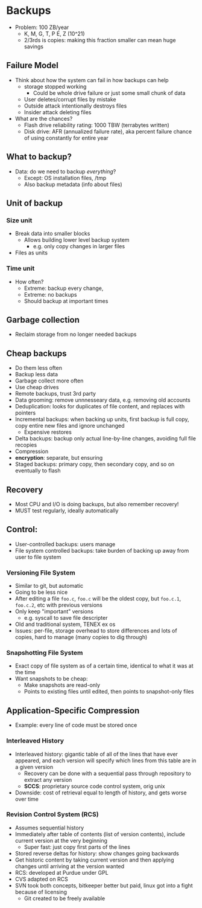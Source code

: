 # Backups
- Problem: 100 ZB/year
	- K, M, G, T, P E, Z (10^21)
	- 2/3rds is copies: making this fraction smaller can mean huge savings
## Failure Model
- Think about how the system can fail in how backups can help
	- storage stopped working
		- Could be whole drive failure or just some small chunk of data
	- User deletes/corrupt files by mistake
	- Outside attack intentionally destroys files
	- Insider attack deleting files
- What are the chances?
	- Flash drive reliability rating: 1000 TBW (terrabytes written)
	- Disk drive: AFR (annualized failure rate), aka percent failure chance of using constantly for entire year
## What to backup?
- Data: do we need to backup *everything*?
	- Except: OS installation files, /tmp
	- Also backup metadata (info about files)
## Unit of backup
### Size unit
- Break data into smaller blocks
	- Allows building lower level backup system
		- e.g. only copy changes in larger files
- Files as units
### Time unit
- How often?
	- Extreme: backup every change,
	- Extreme: no backups
	- Should backup at important times
## Garbage collection
- Reclaim storage from no longer needed backups
## Cheap backups
- Do them less often
- Backup less data
- Garbage collect more often
- Use cheap drives
- Remote backups, trust 3rd party
- Data grooming: remove unnnesseary data, e.g. removing old accounts
- Deduplication: looks for duplicates of file content, and replaces with pointers
- Incremental backups: when backing up units, first backup is full copy, copy entire new files and ignore unchanged
	- Expensive restores
- Delta backups: backup only actual line-by-line changes, avoiding full file recopies
- Compression
- **encryption**: separate, but ensuring
- Staged backups: primary copy, then secondary copy, and so on eventually to flash
## Recovery
- Most CPU and I/O is doing backups, but also remember recovery!
- MUST test regularly, ideally automatically
## Control:
- User-controlled backups: users manage
- File system controlled backups: take burden of backing up away from user to file system
### Versioning File System
- Similar to git, but automatic
- Going to be less nice
- After editing a file `foo.c`, `foo.c` will be the oldest copy, but `foo.c.1`, `foo.c.2`, etc with previous versions
- Only keep "important" versions
	- e.g. syscall to save file descripter
- Old and traditional system, TENEX ex os
- Issues: per-file, storage overhead to store differences and lots of copies, hard to manage (many copies to dig through)
### Snapshotting File System
- Exact copy of file system as of a certain time, identical to what it was at the time
- Want snapshots to be cheap:
	- Make snapshots are read-only
	- Points to existing files until edited, then points to snapshot-only files
## Application-Specific Compression
- Example: every line of code must be stored once
### Interleaved History
- Interleaved history: gigantic table of all of the lines that have ever appeared, and each version will specify which lines from this table are in a given version
	- Recovery can be done with a sequential pass through repository to extract any version
	- **SCCS**: proprietary source code control system, orig unix
- Downside: cost of retrieval equal to length of history, and gets worse over time
### Revision Control System (RCS)
- Assumes sequential history
- Immediately after table of contents (list of version contents), include current version at the very beginning
	- Super fast: just copy first parts of the lines
- Stored reverse deltas for history: show changes going backwards
- Get historic content by taking current version and then applying changes until arriving at the version wanted
- RCS: developed at Purdue under GPL
- CVS adapted on RCS
- SVN took both concepts, bitkeeper better but paid, linux got into a fight because of licensing
	- Git created to be freely available